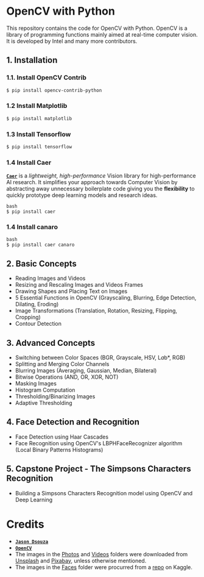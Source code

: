 # OpenCV with Python
This repository contains the code for OpenCV with Python. OpenCV is a library of programming functions mainly aimed at real-time computer vision. It is developed by Intel and many more contributors.

## 1. Installation
### 1.1. Install OpenCV Contrib
```bash
$ pip install opencv-contrib-python
```

### 1.2 Install Matplotlib
```bash
$ pip install matplotlib
```

### 1.3 Install Tensorflow
```bash
$ pip install tensorflow
```

### 1.4 Install Caer
[**`Caer`**](https://github.com/jasmcaus/caer/) is a *lightweight, high-performance* Vision library for high-performance AI research. It simplifies your approach towards Computer Vision by abstracting away unnecessary boilerplate code giving you the **flexibility** to quickly prototype deep learning models and research ideas.
```
bash 
$ pip install caer
```

### 1.4 Install canaro
```
bash
$ pip install caer canaro
```

## 2. Basic Concepts
- Reading Images and Videos
- Resizing and Rescaling Images and Videos Frames
- Drawing Shapes and Placing Text on Images
- 5 Essential Functions in OpenCV (Grayscaling, Blurring, Edge Detection, Dilating, Eroding)
- Image Transformations (Translation, Rotation, Resizing, Flipping, Cropping)
- Contour Detection

## 3. Advanced Concepts
- Switching between Color Spaces (BGR, Grayscale, HSV, L*a*b*, RGB)
- Splitting and Merging Color Channels
- Blurring Images (Averaging, Gaussian, Median, Bilateral)
- Bitwise Operations (AND, OR, XOR, NOT)
- Masking Images
- Histogram Computation
- Thresholding/Binarizing Images
- Adaptive Thresholding

## 4. Face Detection and Recognition
- Face Detection using Haar Cascades
- Face Recognition using OpenCV's LBPHFaceRecognizer algorithm (Local Binary Patterns Histograms)

## 5. Capstone Project - The Simpsons Characters Recognition
- Building a Simpsons Characters Recognition model using OpenCV and Deep Learning

# Credits
- [**`Jason Dsouza`**](https://www.youtube.com/@jasmcaus)
- [**`OpenCV`**](https://opencv.org/)
- The images in the [Photos](https://github.com/a092devs/opencv-practice/tree/master/Photos) and [Videos](https://github.com/a092devs/opencv-practice/tree/master/Videos) folders were downloaded from [Unsplash](http://unsplash.com) and [Pixabay](http://pixabay.com), unless otherwise mentioned.
- The images in the [Faces](https://github.com/a092devs/opencv-practice/tree/master/Faces) folder were procurred from a [repo](https://www.kaggle.com/dansbecker/5-celebrity-faces-dataset) on Kaggle.
